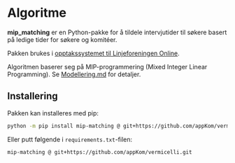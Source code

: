 # Algoritme

**mip_matching** er en Python-pakke for å tildele intervjutider til søkere basert på ledige tider for søkere og komitéer.

Pakken brukes i [opptakssystemet til Linjeforeningen Online](https://github.com/appKom/cappelini). 

Algoritmen baserer seg på MIP-programmering (Mixed Integer Linear Programming). Se [Modellering.md](./src/Modellering.md) for detaljer.

## Installering

Pakken kan installeres med pip:
```bash
python -m pip install mip-matching @ git+https://github.com/appKom/vermicelli.git
```

Eller putt følgende i `requirements.txt`-filen:
```
mip-matching @ git+https://github.com/appKom/vermicelli.git
```
